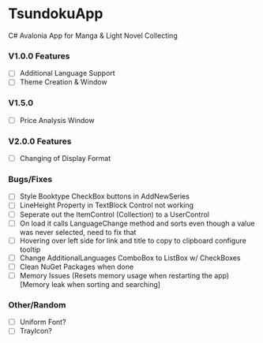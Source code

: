 # TsundokuApp
C# Avalonia App for Manga &amp; Light Novel Collecting

### V1.0.0 Features
- [ ] Additional Language Support
- [ ] Theme Creation & Window

### V1.5.0
- [ ] Price Analysis Window

### V2.0.0 Features
- [ ] Changing of Display Format

### Bugs/Fixes
- [ ] Style Booktype CheckBox buttons in AddNewSeries
- [ ] LineHeight Property in TextBlock Control not working
- [ ] Seperate out the ItemControl (Collection) to a UserControl
- [ ] On load it calls LanguageChange method and sorts even though a value was never selected, need to fix that
- [ ] Hovering over left side for link and title to copy to clipboard configure tooltip
- [ ] Change AdditionalLanguages ComboBox to ListBox w/ CheckBoxes
- [ ] Clean NuGet Packages when done
- [ ] Memory Issues (Resets memory usage when restarting the app) [Memory leak when sorting and searching]

### Other/Random
- [ ] Uniform Font?
- [ ] TrayIcon?